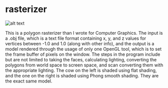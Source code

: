 # rasterizer

![alt text](http://people.tamu.edu/~rogervillanueva/img/cow.png)

This is a polygon rasterizer than I wrote for Computer Graphics. The input is a .obj file, which is a text file format containing x, y, and z values for vertices between -1.0 and 1.0 (along with other info), and the output is a model rendered through the usage of only one OpenGL tool, which is to set the frame buffer of pixels on the window. The steps in the program include but are not limited to taking the faces, calculating lighting, converting the polygons from world space to screen space, and scan converting them with the appropriate lighting. The cow on the left is shaded using flat shading, and the one on the right is shaded using Phong smooth shading. They are the exact same model.
